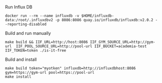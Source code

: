 
Run Influx DB
```
docker run --rm --name influxdb -v $HOME/influxdb-data:/root/.influxdbv2 -p 8086:8086 quay.io/influxdb/influxdb:v2.0.2 --reporting-disabled
```

Build and run manually
```
make build && IIF_URL=http://host:8086 IIF_GYM_SOURCE_URL=http://gym-url  IIF_POOL_SOURCE_URL=http://pool-url IIF_BUCKET=academia-test IIF_TOKEN=token ./is-it-free
```


Build and install
```
make build token="myotken" influxdb=http://influxdbhost:8086 gym=https://gym-url pool=https://pool-url
make install
```

 